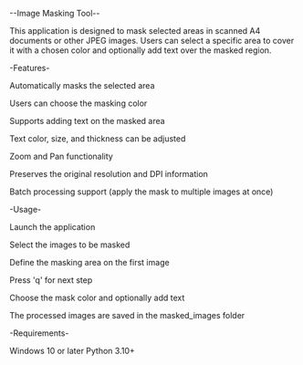 --Image Masking Tool--

This application is designed to mask selected areas in scanned A4 documents or other JPEG images. Users can select a specific area to cover it with a chosen color and optionally add text over the masked region.

-Features-

Automatically masks the selected area

Users can choose the masking color

Supports adding text on the masked area 

Text color, size, and thickness can be adjusted

Zoom and Pan functionality

Preserves the original resolution and DPI information

Batch processing support (apply the mask to multiple images at once)


-Usage-

Launch the application

Select the images to be masked

Define the masking area on the first image

Press 'q' for next step

Choose the mask color and optionally add text

The processed images are saved in the masked_images folder



-Requirements-

Windows 10 or later
Python 3.10+
